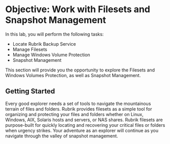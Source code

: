 # Objective: Work with Filesets and Snapshot Management

In this lab, you will perform the following tasks:

* Locate Rubrik Backup Service
* Manage Filesets
* Manage Windows Volume Protection
* Snapshot Management

This section will provide you the opportunity to explore the Filesets and Windows Volumes Protection, as well as Snapshot Management.

## **Getting Started**

Every good explorer needs a set of tools to navigate the mountainous terrain of files and folders. Rubrik provides filesets as a simple tool for organizing and protecting your files and folders whether on Linux, Windows, AIX, Solaris hosts and servers, or NAS shares. Rubrik filesets are purpose-built for quickly locating and recovering your critical files or folders when urgency strikes. Your adventure as an explorer will continue as you navigate through the valley of snapshot management.